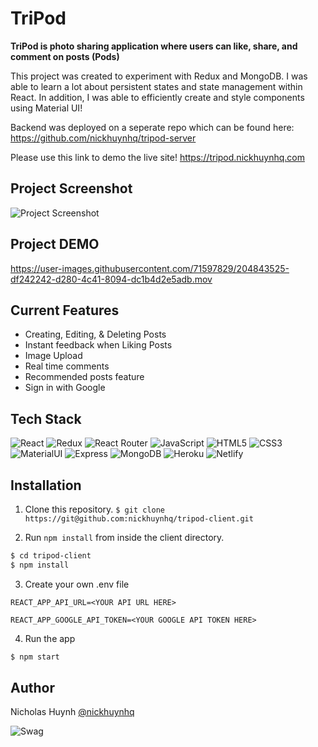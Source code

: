 # TriPod

**TriPod is photo sharing application where users can like, share, and comment on posts (Pods)**

This project was created to experiment with Redux and MongoDB. I was able to learn a lot about persistent states and state management within React. In addition, I was able to efficiently create and style components using Material UI!

Backend was deployed on a seperate repo which can be found here:
https://github.com/nickhuynhq/tripod-server

Please use this link to demo the live site!
https://tripod.nickhuynhq.com


## Project Screenshot
![Project Screenshot](https://user-images.githubusercontent.com/71597829/203188487-fd81c59d-9921-4f15-be83-46d8a0886cee.jpg)

## Project DEMO
https://user-images.githubusercontent.com/71597829/204843525-df242242-d280-4c41-8094-dc1b4d2e5adb.mov



## Current Features
- Creating, Editing, & Deleting Posts
- Instant feedback when Liking Posts
- Image Upload 
- Real time comments
- Recommended posts feature
- Sign in with Google


## Tech Stack
![React](https://img.shields.io/badge/React-20232A?style=for-the-badge&logo=react&logoColor=61DAFB)
![Redux](https://img.shields.io/badge/Redux-593D88?style=for-the-badge&logo=redux&logoColor=white)
![React Router](https://img.shields.io/badge/React_Router-CA4245?style=for-the-badge&logo=react-router&logoColor=white)
![JavaScript](https://img.shields.io/badge/JavaScript-F7DF1E?style=for-the-badge&logo=javascript&logoColor=black)
![HTML5](https://img.shields.io/badge/HTML5-E34F26?style=for-the-badge&logo=html5&logoColor=white)
![CSS3](https://img.shields.io/badge/CSS3-1572B6?style=for-the-badge&logo=css3&logoColor=white)
![MaterialUI](https://img.shields.io/badge/Material--UI-0081CB?style=for-the-badge&logo=material-ui&logoColor=white)
![Express](https://img.shields.io/badge/Express.js-404D59?style=for-the-badge)
![MongoDB](https://img.shields.io/badge/MongoDB-4EA94B?style=for-the-badge&logo=mongodb&logoColor=white)
![Heroku](https://img.shields.io/badge/Heroku-430098?style=for-the-badge&logo=heroku&logoColor=white)
![Netlify](https://img.shields.io/badge/Netlify-00C7B7?style=for-the-badge&logo=netlify&logoColor=white)


## Installation

1. Clone this repository.
```$ git clone https://git@github.com:nickhuynhq/tripod-client.git```


2. Run `npm install` from inside the client directory.
```bash
$ cd tripod-client
$ npm install
```

3. Create your own .env file
```
REACT_APP_API_URL=<YOUR API URL HERE>

REACT_APP_GOOGLE_API_TOKEN=<YOUR GOOGLE API TOKEN HERE>
```

4. Run the app

```bash
$ npm start
```

## Author

Nicholas Huynh [@nickhuynhq](https://github.com/nickhuynhq)

![Swag](http://ForTheBadge.com/images/badges/built-with-swag.svg)
